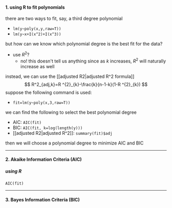 #### 1. using R to fit polynomials
there are two ways to fit, say, a third degree polynomial
- `lm(y~poly(x,y,raw=T))`
- `lm(y~x+I(x^2)+I(x^3))`

but how can we know which polynomial degree is the best fit for the data?
- use $R ^2$?
	- no! this doesn't tell us anything since as $k$ increases, $R ^{2}$ will naturally increase as well

instead, we can use the [[adjusted R2|adjusted R^2 formula]]
$$
R^2_{adj,k}=R ^{2}_{k}-\frac{k}{n-1-k}(1-R ^{2}_{k})
$$
suppose the following command is used:
- `fit=lm(y~poly(x,3,raw=T))`

we can find the following to select the best polynomial degree
- AIC: `AIC(fit)`
- BIC: `AIC(fit, k=log(length(y)))`
- [[adjusted R2|adjusted R^2]]: `summary(fit)$adj`

then we will choose a polynomial degree to minimize AIC and BIC

---
#### 2. Akaike Information Criteria (AIC)
##### using R
`AIC(fit)`

---
#### 3. Bayes Information Criteria (BIC)
